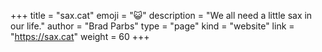 +++
title = "sax.cat"
emoji = "😺️"
description = "We all need a little sax in our life."
author = "Brad Parbs"
type = "page"
kind = "website"
link = "https://sax.cat"
weight = 60
+++
